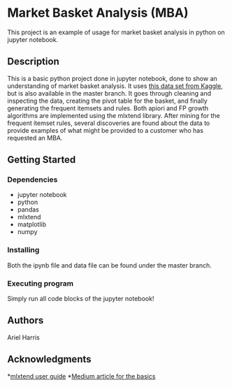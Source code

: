 # Market Basket Analysis (MBA)
This project is an example of usage for market basket analysis in python on jupyter notebook.

## Description
This is a basic python project done in jupyter notebook, done to show an understanding of market basket analysis. It uses [this data set from Kaggle](https://www.kaggle.com/datasets/aslanahmedov/market-basket-analysis), but is also available in the master branch. It goes through cleaning and inspecting the data, creating the pivot table for the basket, and finally generating the frequent itemsets and rules. Both apiori and FP growth algorithms are implemented using the mlxtend library. After mining for the frequent itemset rules, several discoveries are found about the data to provide examples of what might be provided to a customer who has requested an MBA. 

## Getting Started

### Dependencies
* jupyter notebook
* python
* pandas
* mlxtend
* matplotlib
* numpy

### Installing
Both the ipynb file and data file can be found under the master branch.

### Executing program
Simply run all code blocks of the jupyter notebook!


## Authors
Ariel Harris


## Acknowledgments
*[mlxtend user guide](https://rasbt.github.io/mlxtend/api_subpackages/mlxtend.frequent_patterns/)
*[Medium article for the basics](https://medium.com/@iqra.bismi/how-to-perform-market-basket-analysis-using-apriori-algorithm-and-association-rules-3f6ba61d6e4b)
